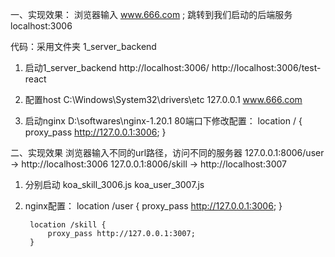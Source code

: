 一、实现效果：
浏览器输入 www.666.com ; 跳转到我们启动的后端服务 localhost:3006

代码：采用文件夹 1_server_backend

1. 启动1_server_backend
   http://localhost:3006/
   http://localhost:3006/test-react

2. 配置host C:\Windows\System32\drivers\etc
   127.0.0.1 www.666.com

3. 启动nginx
   D:\softwares\nginx-1.20.1 
   80端口下修改配置：
   location / {
      proxy_pass http://127.0.0.1:3006;
   }


二、实现效果
浏览器输入不同的url路径，访问不同的服务器
127.0.0.1:8006/user -> http://localhost:3006
127.0.0.1:8006/skill -> http://localhost:3007

1. 分别启动 koa_skill_3006.js  koa_user_3007.js
2. nginx配置：
        location /user {
            proxy_pass http://127.0.0.1:3006;
        }

        location /skill {
            proxy_pass http://127.0.0.1:3007;
        }
